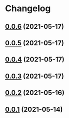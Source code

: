 # Changelog

## [0.0.6](https://github.com/takumakume/kubectl-credentials-broker/compare/0.0.5...0.0.6) (2021-05-17)


## [0.0.5](https://github.com/takumakume/kubectl-credentials-broker/compare/0.0.5...0.0.5) (2021-05-17)


## [0.0.4](https://github.com/takumakume/kubectl-credentials-broker/compare/0.0.3...0.0.4) (2021-05-17)


## [0.0.3](https://github.com/takumakume/kubectl-credentials-broker/compare/0.0.2...0.0.3) (2021-05-17)


## [0.0.2](https://github.com/takumakume/kubectl-credentials-broker/compare/0.0.1...0.0.2) (2021-05-16)


## [0.0.1](https://github.com/takumakume/kubectl-credentials-broker/compare/0.0.2...0.0.1) (2021-05-14)
